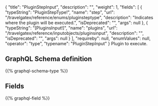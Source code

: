 {
  "title": "PluginStepInput",
  "description": "",
  "weight": 1,
  "fields": [
    {
      "typeString": "PluginStepType!",
      "name": "step",
      "url": "/travelgatex/reference/enums/pluginsteptype",
      "description": "Indicates where the plugin will be executed.",
      "isDeprecated": "",
      "args": null
    },
    {
      "typeString": "[PluginsInput!]",
      "name": "plugins",
      "url": "/travelgatex/reference/inputobjects/pluginsinput",
      "description": "",
      "isDeprecated": "",
      "args": null
    }
  ],
  "requireby": null,
  "enumValues": null,
  "operator": "type",
  "typename": "PluginStepInput"
}
Plugin to execute.
## GraphQL Schema definition

{{% graphql-schema-type %}}

## Fields

{{% graphql-field %}}

